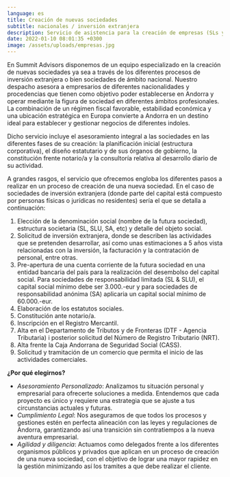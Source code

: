 ```yaml
---
language: es
title: Creación de nuevas sociedades
subtitle: nacionales / inversión extranjera
description: Servicio de asistencia para la creación de empresas (SLs y otras) en Andorra
date: 2022-01-10 08:01:35 +0300
image: /assets/uploads/empresas.jpg
---
```

En Summit Advisors disponemos de un equipo especializado en la creación de nuevas sociedades ya sea a través de los diferentes procesos de inversión extranjera o bien sociedades de ámbito nacional. Nuestro despacho asesora a empresarios de diferentes nacionalidades y procedencias que tienen como objetivo poder establecerse en Andorra y operar mediante la figura de sociedad en diferentes ámbitos profesionales. La combinación de un régimen fiscal favorable, estabilidad económica y una ubicación estratégica en Europa convierte a Andorra en un destino ideal para establecer y gestionar negocios de diferentes indoles. 

Dicho servicio incluye el asesoramiento integral a las sociedades en las diferentes fases de su creación: la planificación inicial (estructura corporativa), el diseño estatutario y de sus órganos de gobierno, la constitución frente notario/a y la consultoría relativa al desarrollo diario de su actividad.

A grandes rasgos, el servicio que ofrecemos engloba los diferentes pasos a realizar en un proceso de creación de una nueva sociedad. En el caso de sociedades de inversión extranjera (donde parte del capital está compuesto por personas físicas o jurídicas no residentes) sería el que se detalla a continuación:

1. Elección de la denominación social (nombre de la futura sociedad), estructura societaria (SL, SLU, SA, etc) y detalle del objeto social.
2. Solicitud de inversión extranjera, donde se describen las actividades que se pretenden desarrollar, así como unas estimaciones a 5 años vista relacionadas con la inversión, la facturación y la contratación de personal, entre otras.
3. Pre-apertura de una cuenta corriente de la futura sociedad en una entidad bancaria del país para la realización del desembolso del capital social. Para sociedades de responsabilidad limitada (SL & SLU), el capital social mínimo debe ser 3.000.-eur y para sociedades de responsabilidad anónima (SA) aplicaria un capital social mínimo de 60.000.-eur.
4. Elaboración de los estatutos sociales.
5. Constitución ante notario/a.
6. Inscripción en el Registro Mercantil.
7. Alta en el Departamento de Tributos y de Fronteras (DTF - Agencia Tributaria) i posterior solicitud del Número de Registro Tributario (NRT).
8. Alta frente la Caja Andorrana de Seguridad Social (CASS).
9. Solicitud y tramitación de un comercio que permita el inicio de las actividades comerciales.

**¿Por qué elegirnos?** 

* *Asesoramiento Personalizado*: Analizamos tu situación personal y empresarial para ofrecerte soluciones a medida. Entendemos que cada proyecto es único y requiere una estrategia que se ajuste a tus circunstancias actuales y futuras.
* *Cumplimiento Legal*: Nos aseguramos de que todos los procesos y gestiones estén en perfecta alineación con las leyes y regulaciones de Andorra, garantizando así una transición sin contratiempos a la nueva aventura empresarial.
* *Agilidad y diligencia*: Actuamos como delegados frente a los diferentes organismos públicos y privados que aplican en un proceso de creación de una nueva sociedad, con el objetivo de lograr una mayor rapidez en la gestión minimizando así los tramites a que debe realizar el cliente.

